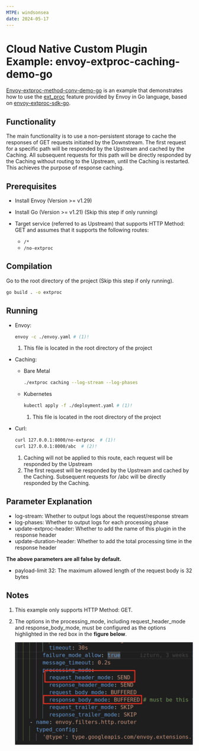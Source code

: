 ```yaml
---
MTPE: windsonsea
date: 2024-05-17
---
```


# Cloud Native Custom Plugin Example: envoy-extproc-caching-demo-go

[Envoy-extproc-method-conv-demo-go](https://github.com/projectsesame/envoy-extproc-method-conv-demo-go) is an example that demonstrates how to use the [ext_proc](https://www.envoyproxy.io/docs/envoy/latest/configuration/http/http_filters/ext_proc_filter) feature provided by Envoy in Go language, based on [envoy-extproc-sdk-go](https://github.com/wrossmorrow/envoy-extproc-sdk-go).

## Functionality

The main functionality is to use a non-persistent storage to cache the responses of GET requests initiated by the Downstream. The first request for a specific path will be responded by the Upstream and cached by the Caching. All subsequent requests for this path will be directly responded by the Caching without routing to the Upstream, until the Caching is restarted. This achieves the purpose of response caching.

## Prerequisites

- Install Envoy (Version >= v1.29)
- Install Go (Version >= v1.21) (Skip this step if only running)
- Target service (referred to as Upstream) that supports HTTP Method: GET and assumes that it supports the following routes:

    - `/*`
    - `/no-extproc`

## Compilation

Go to the root directory of the project (Skip this step if only running).

```bash
go build . -o extproc
```

## Running

- Envoy:

    ```bash
    envoy -c ./envoy.yaml # (1)!
    ```

    1. This file is located in the root directory of the project

- Caching:

    - Bare Metal

        ```bash
        ./extproc caching --log-stream --log-phases
        ```

    - Kubernetes

        ```bash
        kubectl apply -f ./deployment.yaml # (1)!
        ```

        1. This file is located in the root directory of the project

- Curl:

    ```bash
    curl 127.0.0.1:8000/no-extproc  # (1)!
    curl 127.0.0.1:8000/abc  # (2)!
    ```

    1. Caching will not be applied to this route, each request will be responded by the Upstream
    2. The first request will be responded by the Upstream and cached by the Caching. Subsequent requests for /abc will be directly responded by the Caching.

## Parameter Explanation

- log-stream: Whether to output logs about the request/response stream
- log-phases: Whether to output logs for each processing phase
- update-extproc-header: Whether to add the name of this plugin in the response header
- update-duration-header: Whether to add the total processing time in the response header

**The above parameters are all false by default.**

- payload-limit 32: The maximum allowed length of the request body is 32 bytes

## Notes

1. This example only supports HTTP Method: GET.

2. The options in the processing_mode, including request_header_mode and response_body_mode, must be configured as the options highlighted in the red box in the **figure below**.

    ![Add Custom Attributes](../images/envoy-extproc-caching-demo-go.png)
